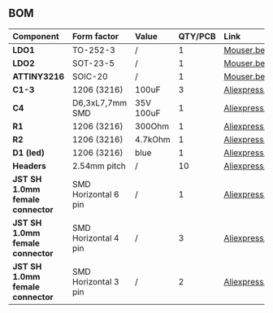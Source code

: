 ## BOM


| Component | Form factor           | Value | QTY/PCB | Link | 
|:-------------|:------------------|:------------------|:------------------|:------------------|
| **LDO1**      | TO-252-3          | / | 1 | [Mouser.be](https://www.mouser.be/ProductDetail/511-LD1086DT50TR)
| **LDO2**      | SOT-23-5          | / | 1 | [Mouser.be](https://www.mouser.be/ProductDetail/998-MIC5504-3.3YM5TR)
| **ATTINY3216**   | SOIC-20        | / | 1 | [Mouser.be](https://www.mouser.be/ProductDetail/579-ATTINY3216-SNR)
| **C1-3**   | 1206 (3216)        | 100uF | 3 | [Aliexpress.com](https://www.aliexpress.com/item/32966490820.html)
| **C4**   | D6,3xL7,7mm SMD        | 35V 100uF | 1 | [Aliexpress.com](https://www.aliexpress.com/item/33013972369.html)
| **R1**   | 1206 (3216)       | 300Ohm | 1 | [Aliexpress.com](https://www.aliexpress.com/item/32847115923.html)
| **R2**   | 1206 (3216)       | 4.7kOhm | 1 | [Aliexpress.com](https://www.aliexpress.com/item/32847115923.html)
| **D1 (led)**   | 1206 (3216)       | blue | 1 | [Aliexpress.com](https://www.aliexpress.com/item/32369344670.html)
| **Headers**   | 2.54mm pitch       | / | 10 | [Aliexpress.com](https://www.aliexpress.com/item/32980406694.html)
| **JST SH 1.0mm female connector**   | SMD Horizontal 6 pin | / | 1 | [Aliexpress.com](https://www.aliexpress.com/item/4000125444790.html)
| **JST SH 1.0mm female connector**   | SMD Horizontal 4 pin | / | 3 | [Aliexpress.com](https://www.aliexpress.com/item/4000125444790.html)
| **JST SH 1.0mm female connector**   | SMD Horizontal 3 pin | / | 2 | [Aliexpress.com](https://www.aliexpress.com/item/4000125444790.html)
